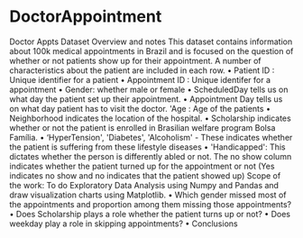 # DoctorAppointment

Doctor Appts Dataset Overview and notes
This dataset contains information about 100k medical appointments in Brazil and is focused on the question of whether or not patients show up for their appointment. 
A number of characteristics about the patient are included in each row.
•	Patient ID : Unique identifier for a patient
•	Appointment ID : Unique identifer for a appointment
•	Gender: whether male or female
•	ScheduledDay tells us on what day the patient set up their appointment.
•	Appointment Day tells us on what day patient has to visit the doctor. 
'Age : Age of the patients
•	Neighborhood indicates the location of the hospital.
•	Scholarship indicates whether or not the patient is enrolled in Brasilian welfare program Bolsa Família.
•	‘HyperTension', 'Diabetes', 'Alcoholism' - These indicates whether the patient is suffering from these lifestyle diseases
•	'Handicapped': This dictates whether the person is differently abled or not. 
The no show column indicates whether the patient turned up for the appointment or not (Yes indicates no show and no indicates that the patient showed up)
Scope of the work: To do Exploratory Data Analysis using Numpy and Pandas  and draw visualization charts using Matplotlib. 
•	Which gender missed most of the appointments and proportion among them missing those appointments? 
•	Does Scholarship plays a role whether the patient turns up or not? 
•	Does weekday play a role in skipping appointments?
•	Conclusions

